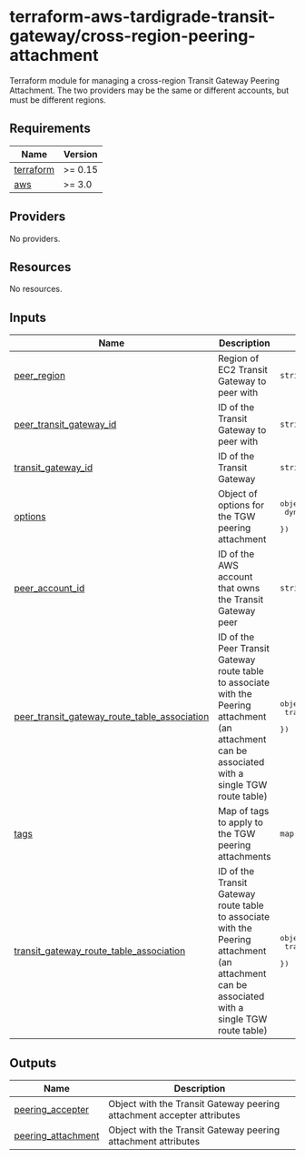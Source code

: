 # terraform-aws-tardigrade-transit-gateway/cross-region-peering-attachment

Terraform module for managing a cross-region Transit Gateway Peering Attachment. The two providers
may be the same or different accounts, but must be different regions.

<!-- BEGIN TFDOCS -->
## Requirements

| Name | Version |
|------|---------|
| <a name="requirement_terraform"></a> [terraform](#requirement\_terraform) | >= 0.15 |
| <a name="requirement_aws"></a> [aws](#requirement\_aws) | >= 3.0 |

## Providers

No providers.

## Resources

No resources.

## Inputs

| Name | Description | Type | Default | Required |
|------|-------------|------|---------|:--------:|
| <a name="input_peer_region"></a> [peer\_region](#input\_peer\_region) | Region of EC2 Transit Gateway to peer with | `string` | n/a | yes |
| <a name="input_peer_transit_gateway_id"></a> [peer\_transit\_gateway\_id](#input\_peer\_transit\_gateway\_id) | ID of the Transit Gateway to peer with | `string` | n/a | yes |
| <a name="input_transit_gateway_id"></a> [transit\_gateway\_id](#input\_transit\_gateway\_id) | ID of the Transit Gateway | `string` | n/a | yes |
| <a name="input_options"></a> [options](#input\_options) | Object of options for the TGW peering attachment | <pre>object({<br/>    dynamic_routing = optional(string)<br/>  })</pre> | `null` | no |
| <a name="input_peer_account_id"></a> [peer\_account\_id](#input\_peer\_account\_id) | ID of the AWS account that owns the Transit Gateway peer | `string` | `null` | no |
| <a name="input_peer_transit_gateway_route_table_association"></a> [peer\_transit\_gateway\_route\_table\_association](#input\_peer\_transit\_gateway\_route\_table\_association) | ID of the Peer Transit Gateway route table to associate with the Peering attachment (an attachment can be associated with a single TGW route table) | <pre>object({<br/>    transit_gateway_route_table_id = string<br/>  })</pre> | `null` | no |
| <a name="input_tags"></a> [tags](#input\_tags) | Map of tags to apply to the TGW peering attachments | `map(string)` | `{}` | no |
| <a name="input_transit_gateway_route_table_association"></a> [transit\_gateway\_route\_table\_association](#input\_transit\_gateway\_route\_table\_association) | ID of the Transit Gateway route table to associate with the Peering attachment (an attachment can be associated with a single TGW route table) | <pre>object({<br/>    transit_gateway_route_table_id = string<br/>  })</pre> | `null` | no |

## Outputs

| Name | Description |
|------|-------------|
| <a name="output_peering_accepter"></a> [peering\_accepter](#output\_peering\_accepter) | Object with the Transit Gateway peering attachment accepter attributes |
| <a name="output_peering_attachment"></a> [peering\_attachment](#output\_peering\_attachment) | Object with the Transit Gateway peering attachment attributes |

<!-- END TFDOCS -->
